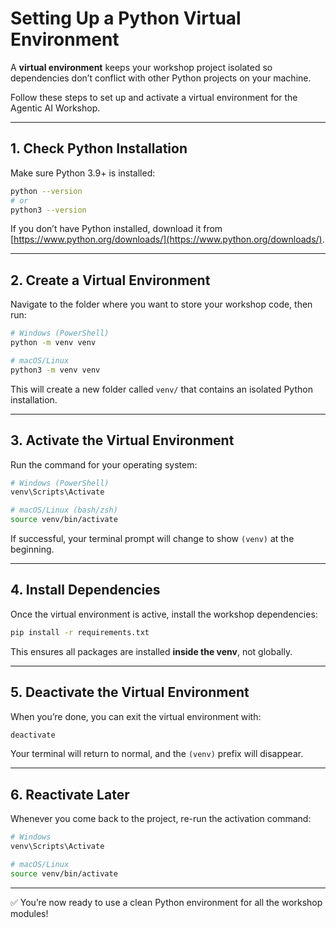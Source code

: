 # Setting Up a Python Virtual Environment

A **virtual environment** keeps your workshop project isolated so dependencies don’t conflict with other Python projects on your machine.

Follow these steps to set up and activate a virtual environment for the Agentic AI Workshop.

---

## 1. Check Python Installation
Make sure Python 3.9+ is installed:

```bash
python --version
# or
python3 --version
```

If you don’t have Python installed, download it from [https://www.python.org/downloads/](https://www.python.org/downloads/).

---

## 2. Create a Virtual Environment

Navigate to the folder where you want to store your workshop code, then run:

```bash
# Windows (PowerShell)
python -m venv venv

# macOS/Linux
python3 -m venv venv
```

This will create a new folder called `venv/` that contains an isolated Python installation.

---

## 3. Activate the Virtual Environment

Run the command for your operating system:

```bash
# Windows (PowerShell)
venv\Scripts\Activate

# macOS/Linux (bash/zsh)
source venv/bin/activate
```

If successful, your terminal prompt will change to show `(venv)` at the beginning.

---

## 4. Install Dependencies

Once the virtual environment is active, install the workshop dependencies:

```bash
pip install -r requirements.txt
```

This ensures all packages are installed **inside the venv**, not globally.

---

## 5. Deactivate the Virtual Environment

When you’re done, you can exit the virtual environment with:

```bash
deactivate
```

Your terminal will return to normal, and the `(venv)` prefix will disappear.

---

## 6. Reactivate Later

Whenever you come back to the project, re-run the activation command:

```bash
# Windows
venv\Scripts\Activate

# macOS/Linux
source venv/bin/activate
```

---

✅ You’re now ready to use a clean Python environment for all the workshop modules!
